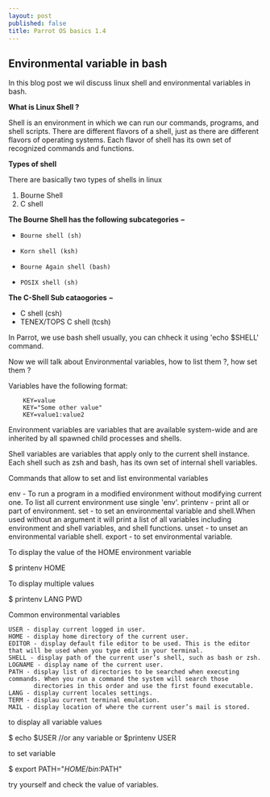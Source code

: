 ```yaml
---
layout: post
published: false
title: Parrot OS basics 1.4
---
```

## Environmental variable in bash

In this blog post we wil discuss linux shell and environmental variables in bash. 

**What is Linux Shell ?**

Shell is an environment in which we can run our commands, programs, and shell scripts. There are different flavors of a shell, just as there are different flavors of operating systems. Each flavor of shell has its own set of recognized commands and functions.

**Types of shell**

There are basically two types of shells in linux

1. Bourne Shell
2. C shell


**The Bourne Shell has the following subcategories −**
- 	  Bourne shell (sh)
-     Korn shell (ksh)
-     Bourne Again shell (bash)
-     POSIX shell (sh)

**The  C-Shell Sub cataogories −**

- C shell (csh)
- TENEX/TOPS C shell (tcsh)


In Parrot, we use bash shell usually, you can chheck it using 'echo $SHELL' command.


Now we will talk about Environmental variables, how to list them ?, how set them ?


Variables have the following format:

~~~
    KEY=value
    KEY="Some other value"
    KEY=value1:value2
~~~

Environment variables are variables that are available system-wide and are inherited by all spawned child processes and shells.


Shell variables are variables that apply only to the current shell instance. Each shell such as zsh and bash, has its own set of internal shell variables.

Commands that allow to set and list environmental variables

env - To run a program in a modified environment without modifying current one. To list all current environment use single 'env'.
printenv - print all or part of environment.
set - to set an environmental variable and shell.When used without an argument it will print a list of all variables including environment and shell variables, and shell functions.
unset - to unset an environmental variable shell.
export - to set environmental variable.


To display the value of the HOME environment variable

$ printenv HOME

To display multiple values

$ printenv LANG PWD


Common environmental variables

    USER - display current logged in user.
    HOME - display home directory of the current user.
    EDITOR - display default file editor to be used. This is the editor that will be used when you type edit in your terminal.
    SHELL - display path of the current user’s shell, such as bash or zsh.
    LOGNAME - display name of the current user.
    PATH - display list of directories to be searched when executing commands. When you run a command the system will search those 
           directories in this order and use the first found executable.
    LANG - display current locales settings.
    TERM - displau current terminal emulation.
    MAIL - display location of where the current user’s mail is stored.

to display all variable values 

$ echo $USER //or any variable
or 
$printenv USER

to set variable 

$ export PATH="$HOME/bin:$PATH"

try yourself and check the value of variables.

